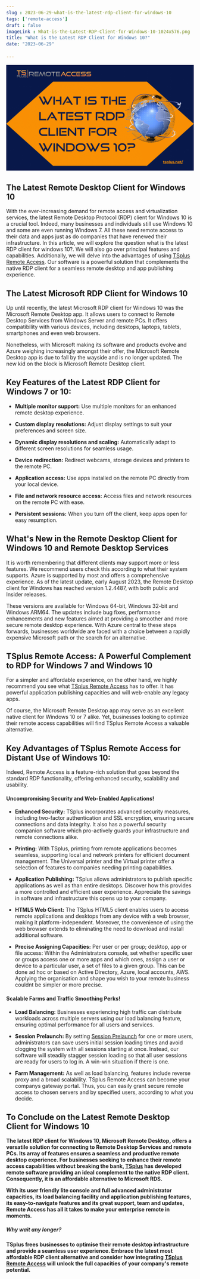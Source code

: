 ```yaml
---
slug : 2023-06-29-what-is-the-latest-rdp-client-for-windows-10
tags: ['remote-access']
draft : false 
imageLink : What-is-the-Latest-RDP-Client-for-Windows-10-1024x576.png
title: "What is the Latest RDP Client for Windows 10?"
date: "2023-06-29"

---
```


[![Title of article "What is the Latest RDP Client for Windows 10?", TSplus logo and link, illustrated by an image of a globe with network lines around it.](./images/What-is-the-Latest-RDP-Client-for-Windows-10-1024x576.png)](https://tsplus.net/remote-access/)

## The Latest Remote Desktop Client for Windows 10

With the ever-increasing demand for remote access and virtualization services, the latest Remote Desktop Protocol (RDP) client for Windows 10 is a crucial tool. Indeed, many businesses and individuals still use Windows 10 and some are even running Windows 7. All these need remote access to their data and apps just as do companies that have renewed their infrastructure. In this article, we will explore the question what is the latest RDP client for windows 10?. We will also go over principal features and capabilities. Additionally, we will delve into the advantages of using [TSplus Remote Access](https://tsplus.net/remote-access/). Our software is a powerful solution that complements the native RDP client for a seamless remote desktop and app publishing experience.

## The Latest Microsoft RDP Client for Windows 10

Up until recently, the latest Microsoft RDP client for Windows 10 was the Microsoft Remote Desktop app. It allows users to connect to Remote Desktop Services from Windows Server and remote PCs. It offers compatibility with various devices, including desktops, laptops, tablets, smartphones and even web browsers.

Nonetheless, with Microsoft making its software and products evolve and Azure weighing increasingly amongst their offer, the Microsoft Remote Desktop app is due to fall by the wayside and is no longer updated. The new kid on the block is Microsoft Remote Desktop client.

## Key Features of the Latest RDP Client for Windows 7 or 10:

- **Multiple monitor support:** Use multiple monitors for an enhanced remote desktop experience.
    
- **Custom display resolutions:** Adjust display settings to suit your preferences and screen size.
    
- **Dynamic display resolutions and scaling:** Automatically adapt to different screen resolutions for seamless usage.
    
- **Device redirection:** Redirect webcams, storage devices and printers to the remote PC.
    
- **Application access:** Use apps installed on the remote PC directly from your local device.
    
- **File and network resource access:** Access files and network resources on the remote PC with ease.
    
- **Persistent sessions:** When you turn off the client, keep apps open for easy resumption.
    

## What's New in the Remote Desktop Client for Windows 10 and Remote Desktop Services

It is worth remembering that different clients may support more or less features. We recommend users check this according to what their system supports. Azure is supported by most and offers a comprehensive experience. As of the latest update, early August 2023, the Remote Desktop client for Windows has reached version 1.2.4487, with both public and Insider releases.

These versions are available for Windows 64-bit, Windows 32-bit and Windows ARM64. The updates include bug fixes, performance enhancements and new features aimed at providing a smoother and more secure remote desktop experience. With Azure central to these steps forwards, businesses worldwide are faced with a choice between a rapidly expensive Microsoft path or the search for an alternative.

## TSplus Remote Access: A Powerful Complement to RDP for Windows 7 and Windows 10

For a simpler and affordable experience, on the other hand, we highly recommend you see what [TSplus Remote Access](https://tsplus.net/remote-access/) has to offer. It has powerful application publishing capacities and will web-enable any legacy apps.

Of course, the Microsoft Remote Desktop app may serve as an excellent native client for Windows 10 or 7 alike. Yet, businesses looking to optimize their remote access capabilities will find TSplus Remote Access a valuable alternative.

## Key Advantages of TSplus Remote Access for Distant Use of Windows 10:

Indeed, Remote Access is a feature-rich solution that goes beyond the standard RDP functionality, offering enhanced security, scalability and usability.

#### Uncompromising Security and Web-Enabled Applications!

- **Enhanced Security:** TSplus incorporates advanced security measures, including two-factor authentication and SSL encryption, ensuring secure connections and data integrity. It also has a powerful security companion software which pro-actively guards your infrastructure and remote connections alike.
    
- **Printing:** With TSplus, printing from remote applications becomes seamless, supporting local and network printers for efficient document management. The Universal printer and the Virtual printer offer a selection of features to companies needing printing capabilities.
    
- **Application Publishing:** TSplus allows administrators to publish specific applications as well as than entire desktops. Discover how this provides a more controlled and efficient user experience. Appreciate the savings in software and infrastructure this opens up to your company.
    
- **HTML5 Web Client:** The TSplus HTML5 client enables users to access remote applications and desktops from any device with a web browser, making it platform-independent. Moreover, the convenience of using the web browser extends to eliminating the need to download and install additional software.
    
- **Precise Assigning Capacities:** Per user or per group; desktop, app or file access: Within the Administrators console, set whether specific user or groups access one or more apps and which ones, assign a user or device to a particular user, a set of files to a given group. This can be done ad hoc or based on Active Directory, Azure, local accounts, AWS. Applying the organisation and shape you wish to your remote business couldnt be simpler or more precise.
    

#### Scalable Farms and Traffic Smoothing Perks!

- **Load Balancing:** Businesses experiencing high traffic can distribute workloads across multiple servers using our load balancing feature, ensuring optimal performance for all users and services.
    
- **Session Prelaunch:** By setting [Session Prelaunch](https://docs.terminalserviceplus.com/tsplus/session-prelaunch) for one or more users, administrators can save users initial session loading times and avoid clogging the system with all sessions starting at once. Instead, our software will steadily stagger session loading so that all user sessions are ready for users to log in. A win-win situation if there is one.
    
- **Farm Management:** As well as load balancing, features include reverse proxy and a broad scalability. TSplus Remote Access can become your companys gateway portal. Thus, you can easily grant secure remote access to chosen servers and by specified users, according to what you decide.
    

## To Conclude on the Latest Remote Desktop Client for Windows 10

**The latest RDP client for Windows 10, Microsoft Remote Desktop, offers a versatile solution for connecting to Remote Desktop Services and remote PCs. Its array of features ensures a seamless and productive remote desktop experience. For businesses seeking to enhance their remote access capabilities without breaking the bank, [TSplus](https://tsplus.net/) has developed remote software providing an ideal complement to the native RDP client. Consequently, it is an affordable alternative to Microsoft RDS.**

**With its user friendly lite console and full advanced administrator capacities, its load balancing facility and application publishing features, its easy-to-navigate features and its great support, team and updates, Remote Access has all it takes to make your enterprise remote in moments.**

##### Why wait any longer?

**TSplus frees businesses to optimise their remote desktop infrastructure and provide a seamless user experience. Embrace the latest most affordable RDP client alternative and consider how integrating [TSplus Remote Access](https://tsplus.net/remote-access/) will unlock the full capacities of your company's remote potential.**
